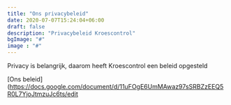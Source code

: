 ```yaml
---
title: "Ons privacybeleid"
date: 2020-07-07T15:24:04+06:00
draft: false
description: "Privacybeleid Kroescontrol"
bgImage: "#"
image : "#"
---
```



Privacy is belangrijk, daarom heeft Kroescontrol een beleid opgesteld



[Ons beleid](https://docs.google.com/document/d/11uFOgE6UmMAwaz97sSRBZzEEQ5R0L7YjoJtmzuJc6ts/edit